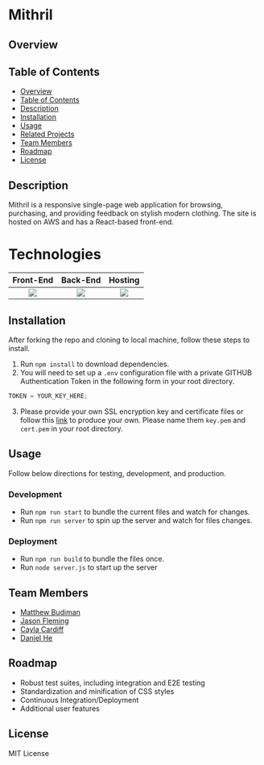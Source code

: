 # Mithril

## Overview

## Table of Contents

- [Overview](#overview)
- [Table of Contents](#table-of-contents)
- [Description](#description)
- [Installation](#installation)
- [Usage](#usage)
- [Related Projects](#related-projects)
- [Team Members](#team-members)
- [Roadmap](#roadmap)
- [License](#license)

## Description

Mithril is a responsive single-page web application for browsing, purchasing, and providing feedback on stylish modern clothing. The site is hosted on AWS and has a React-based front-end.

# Technologies

|                             Front-End                              |                                                                                                   Back-End                                                                                                    |                              Hosting                               |
| :----------------------------------------------------------------: | :-----------------------------------------------------------------------------------------------------------------------------------------------------------------------------------------------------------: | :----------------------------------------------------------------: |
| ![](https://miro.medium.com/max/1280/1*vbCQ6KH6c6TrWNNEYF9PDw.png) | ![](https://camo.githubusercontent.com/e34da2e8843d492d1b021fb733a9825912e1cb65/68747470733a2f2f627574746572636d732e636f6d2f7374617469632f696d616765732f746563685f62616e6e6572732f457870726573734a532e706e67) | ![](https://cdn.freebiesupply.com/logos/thumbs/2x/heroku-logo.png) |

## Installation

After forking the repo and cloning to local machine, follow these steps to install.

1. Run `npm install` to download dependencies.
2. You will need to set up a `.env` configuration file with a private GITHUB Authentication Token in the following form in your root directory.

```js
TOKEN = YOUR_KEY_HERE;
```

3. Please provide your own SSL encryption key and certificate files or follow this [link](https://stackoverflow.com/questions/10175812/how-to-create-a-self-signed-certificate-with-openssl) to produce your own. Please name them `key.pem` and `cert.pem` in your root directory.

## Usage

Follow below directions for testing, development, and production.

### Development

- Run `npm run start` to bundle the current files and watch for changes.
- Run `npm run server` to spin up the server and watch for files changes.

### Deployment

- Run `npm run build` to bundle the files once.
- Run `node server.js` to start up the server

## Team Members

- [Matthew Budiman](https://github.com/mattBman23)
- [Jason Fleming](https://github.com/jfleming9357)
- [Cayla Cardiff](https://github.com/cayla-c)
- [Daniel He](https://github.com/daniel-he-dev)

## Roadmap

- Robust test suites, including integration and E2E testing
- Standardization and minification of CSS styles
- Continuous Integration/Deployment
- Additional user features

## License

MIT License
